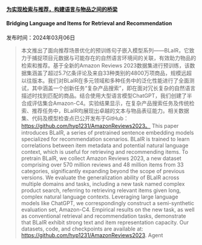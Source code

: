 #### [为实现检索与推荐，构建语言与物品之间的桥梁](https://arxiv.org/abs/2403.03952)
#### Bridging Language and Items for Retrieval and Recommendation
发布时间：2024年03月06日
> 本文推出了面向推荐场景优化的预训练句子嵌入模型系列——BLaIR，它致力于捕捉项目元数据与可能存在的自然语言环境间的关联，有效助力物品的检索和推荐。基于全新的Amazon Reviews 2023数据集进行预训练，该数据集涵盖了超过5.7亿条评论及来自33种类别的4800万项商品，规模远超以往版本。我们对BLaIR在多元领域和多种任务中的泛化性能进行了全面测试，其中涵盖一个创新任务“复杂产品搜索”，即在面对冗长复杂的自然语言描述时找到匹配的商品。结合使用大型语言模型ChatGPT，我们创建了半合成评估集合Amazon-C4。实验结果显示，在复杂产品搜索任务及传统检索、推荐任务中，BLaIR均展现出卓越的文本与物品表征能力。相关数据集、代码及模型检查点已公开发布于GitHub：https://github.com/hyp1231/AmazonReviews2023。
> This paper introduces BLaIR, a series of pretrained sentence embedding models specialized for recommendation scenarios. BLaIR is trained to learn correlations between item metadata and potential natural language context, which is useful for retrieving and recommending items. To pretrain BLaIR, we collect Amazon Reviews 2023, a new dataset comprising over 570 million reviews and 48 million items from 33 categories, significantly expanding beyond the scope of previous versions. We evaluate the generalization ability of BLaIR across multiple domains and tasks, including a new task named complex product search, referring to retrieving relevant items given long, complex natural language contexts. Leveraging large language models like ChatGPT, we correspondingly construct a semi-synthetic evaluation set, Amazon-C4. Empirical results on the new task, as well as conventional retrieval and recommendation tasks, demonstrate that BLaIR exhibit strong text and item representation capacity. Our datasets, code, and checkpoints are available at: https://github.com/hyp1231/AmazonReviews2023.
Agent